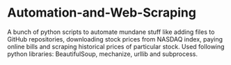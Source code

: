 # Automation-and-Web-Scraping
A bunch of python scripts to automate mundane stuff like adding files to GitHub repositories, downloading stock prices from NASDAQ index, paying online bills and scraping historical prices of particular stock. Used following python libraries: BeautifulSoup, mechanize, urllib and subprocess.

